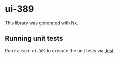 # ui-389

This library was generated with [Nx](https://nx.dev).

## Running unit tests

Run `nx test ui-389` to execute the unit tests via [Jest](https://jestjs.io).
